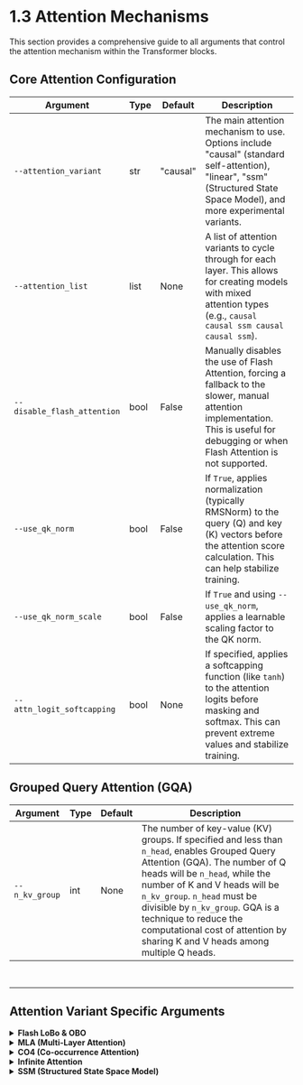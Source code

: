 # 1.3 Attention Mechanisms

This section provides a comprehensive guide to all arguments that control the attention mechanism within the Transformer blocks.

## Core Attention Configuration

| Argument | Type | Default | Description |
|---|---|---|---|
| `--attention_variant` | str | "causal" | The main attention mechanism to use. Options include "causal" (standard self-attention), "linear", "ssm" (Structured State Space Model), and more experimental variants. |
| `--attention_list` | list | None | A list of attention variants to cycle through for each layer. This allows for creating models with mixed attention types (e.g., `causal causal ssm causal causal ssm`). |
| `--disable_flash_attention` | bool | False | Manually disables the use of Flash Attention, forcing a fallback to the slower, manual attention implementation. This is useful for debugging or when Flash Attention is not supported. |
| `--use_qk_norm` | bool | False | If `True`, applies normalization (typically RMSNorm) to the query (Q) and key (K) vectors before the attention score calculation. This can help stabilize training. |
| `--use_qk_norm_scale` | bool | False | If `True` and using `--use_qk_norm`, applies a learnable scaling factor to the QK norm. |
| `--attn_logit_softcapping` | bool | None | If specified, applies a softcapping function (like `tanh`) to the attention logits before masking and softmax. This can prevent extreme values and stabilize training. |

## Grouped Query Attention (GQA)

| Argument | Type | Default | Description |
|---|---|---|---|
| `--n_kv_group` | int | None | The number of key-value (KV) groups. If specified and less than `n_head`, enables Grouped Query Attention (GQA). The number of Q heads will be `n_head`, while the number of K and V heads will be `n_kv_group`. `n_head` must be divisible by `n_kv_group`. GQA is a technique to reduce the computational cost of attention by sharing K and V heads among multiple Q heads. |

<br>

---

## Attention Variant Specific Arguments

<details>
<summary><b>Flash LoBo & OBO</b></summary>

These arguments control a specific variant of Flash Attention.

| Argument | Type | Default | Description |
|---|---|---|---|
| `--use_flash_lobo` | bool | False | Enables the LoBo (Logarithmic Bi-linear Operator) variant of Flash Attention. |
| `--use_flash_lobo_per_head` | bool | False | If `True`, each attention head will have its own LoBo parameters. |
| `--use_flash_obo_const` | bool | False | If `True`, makes the Flash LoBo parameter a non-learnable constant. |
| `--flash_lobo_log_const` | float | 0.0 | The initial value for the LoBo log constant. |
</details>

<details>
<summary><b>MLA (Multi-Layer Attention)</b></summary>

These arguments control the MLA (Multi-Layer Attention) variant.

| Argument | Type | Default | Description |
|---|---|---|---|
| `--mla_latent_dim` | int | None | The projected latent size for MLA. Defaults to `n_embd // 4`. |
| `--mla_rotary_dim` | int | 32 | The dimensionality of the rotary branch used by MLA. |
| `--use_mla_lobo` | bool | False | Enables the LoBo variant for MLA. |
| `--mla_lobo_init` | float | 0.0 | The initial value for the MLA LoBo log constant. |
</details>

<details>
<summary><b>CO4 (Co-occurrence Attention)</b></summary>

These arguments control the CO4 (Co-occurrence Attention) variant.

| Argument | Type | Default | Description |
|---|---|---|---|
| `--n_latent` | int | 4 | The number of latent queries (Lq). |
| `--triadic_loops` | int | 1 | The number of Q-K-V refinement passes. |
| `--mod_fn` | str | "cooperation" | The MOD transfer-function to use. Options are "cooperation", "tm1", "tm2", "tm3", "tm4". |
</details>

<details>
<summary><b>Infinite Attention</b></summary>

These arguments control the Infinite Attention variant.

| Argument | Type | Default | Description |
|---|---|---|---|
| `--n_qk_head_dim` | int | None | The dimensionality of the query and key heads. |
| `--n_v_head_dim` | int | None | The dimensionality of the value heads. |
| `--n_cproj` | int | None | The dimensionality of the output projection. |
| `--use_concat_heads` | bool | False | If `True`, concatenates the heads instead of adding them in the output projection. |
</details>

<details>
<summary><b>SSM (Structured State Space Model)</b></summary>

These arguments control the Structured State Space Model (SSM) variant, which is based on the Mamba architecture.

| Argument | Type | Default | Description |
|---|---|---|---|
| `--ssm_mamba_expand` | int | 2 | The expansion factor for the Mamba block. |
| `--ssm_conv_kernel_size` | int | 3 | The kernel size for the convolutional layer in the Mamba block. |
| `--ssm_dt_rank` | int | 8 | The rank for the discretization step. |
| `--ssm_d_state` | int | 16 | The dimensionality of the state vector. |
| `--ssm_io_bias` | bool | False | Whether to add biases to the input and output projections. |
</details>